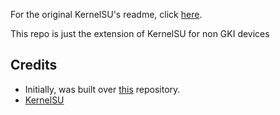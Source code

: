 For the original KernelSU's readme, click [here](https://github.com/tiann/KernelSU?tab=readme-ov-file#kernelsu).

This repo is just the extension of KernelSU for non GKI devices

## Credits

- Initially, was built over [this](https://github.com/vc-teahouse/KernelSU-nongki) repository.
- [KernelSU](https://github.com/tiann/KernelSU)
